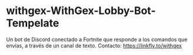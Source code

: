 # withgex-WithGex-Lobby-Bot-Tempelate
Un bot de Discord conectado a Fortnite que responde a los comandos que envías, a través de un canal de texto. Contacto: https://linkfly.to/withgex

